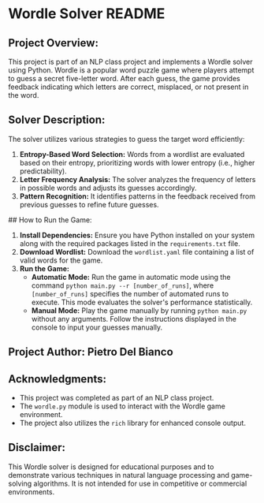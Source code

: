 # Wordle Solver README

## Project Overview:
This project is part of an NLP class project and implements a Wordle solver using Python. Wordle is a popular word puzzle game where players attempt to guess a secret five-letter word. After each guess, the game provides feedback indicating which letters are correct, misplaced, or not present in the word.

## Solver Description:
The solver utilizes various strategies to guess the target word efficiently:
1. **Entropy-Based Word Selection:** Words from a wordlist are evaluated based on their entropy, prioritizing words with lower entropy (i.e., higher predictability).
2. **Letter Frequency Analysis:** The solver analyzes the frequency of letters in possible words and adjusts its guesses accordingly.
3. **Pattern Recognition:** It identifies patterns in the feedback received from previous guesses to refine future guesses.

## How to Run the Game:
1. **Install Dependencies:** Ensure you have Python installed on your system along with the required packages listed in the `requirements.txt` file.
2. **Download Wordlist:** Download the `wordlist.yaml` file containing a list of valid words for the game.
3. **Run the Game:**
   - **Automatic Mode:** Run the game in automatic mode using the command `python main.py --r [number_of_runs]`, where `[number_of_runs]` specifies the number of automated runs to execute. This mode evaluates the solver's performance statistically.
   - **Manual Mode:** Play the game manually by running `python main.py` without any arguments. Follow the instructions displayed in the console to input your guesses manually.

## Project Author: Pietro Del Bianco

## Acknowledgments:
- This project was completed as part of an NLP class project.
- The `wordle.py` module is used to interact with the Wordle game environment.
- The project also utilizes the `rich` library for enhanced console output.

## Disclaimer:
This Wordle solver is designed for educational purposes and to demonstrate various techniques in natural language processing and game-solving algorithms. It is not intended for use in competitive or commercial environments.
